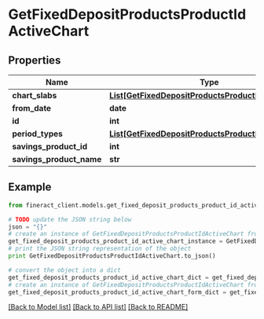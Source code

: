 # GetFixedDepositProductsProductIdActiveChart


## Properties

Name | Type | Description | Notes
------------ | ------------- | ------------- | -------------
**chart_slabs** | [**List[GetFixedDepositProductsProductIdChartSlabs]**](GetFixedDepositProductsProductIdChartSlabs.md) |  | [optional] 
**from_date** | **date** |  | [optional] 
**id** | **int** |  | [optional] 
**period_types** | [**List[GetFixedDepositProductsProductIdPeriodType]**](GetFixedDepositProductsProductIdPeriodType.md) |  | [optional] 
**savings_product_id** | **int** |  | [optional] 
**savings_product_name** | **str** |  | [optional] 

## Example

```python
from fineract_client.models.get_fixed_deposit_products_product_id_active_chart import GetFixedDepositProductsProductIdActiveChart

# TODO update the JSON string below
json = "{}"
# create an instance of GetFixedDepositProductsProductIdActiveChart from a JSON string
get_fixed_deposit_products_product_id_active_chart_instance = GetFixedDepositProductsProductIdActiveChart.from_json(json)
# print the JSON string representation of the object
print GetFixedDepositProductsProductIdActiveChart.to_json()

# convert the object into a dict
get_fixed_deposit_products_product_id_active_chart_dict = get_fixed_deposit_products_product_id_active_chart_instance.to_dict()
# create an instance of GetFixedDepositProductsProductIdActiveChart from a dict
get_fixed_deposit_products_product_id_active_chart_form_dict = get_fixed_deposit_products_product_id_active_chart.from_dict(get_fixed_deposit_products_product_id_active_chart_dict)
```
[[Back to Model list]](../README.md#documentation-for-models) [[Back to API list]](../README.md#documentation-for-api-endpoints) [[Back to README]](../README.md)



